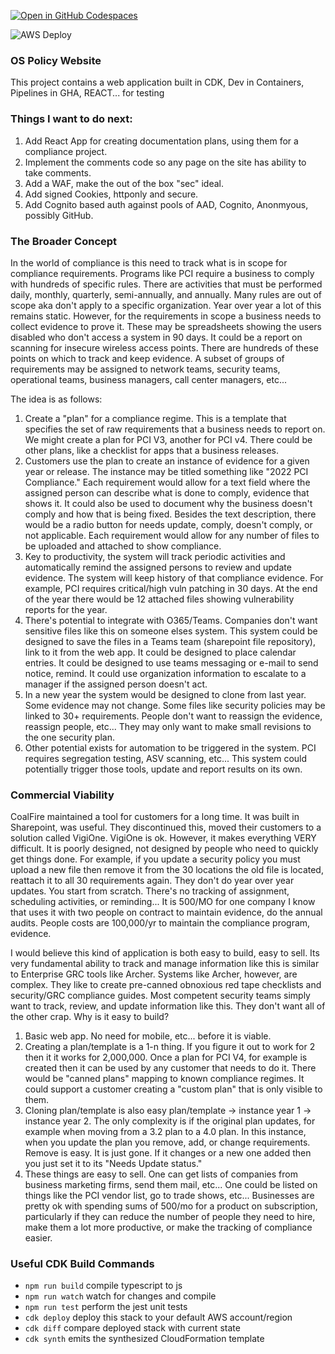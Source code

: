 [![Open in GitHub Codespaces](https://github.com/codespaces/badge.svg)](https://github.com/codespaces/new?hide_repo_select=true&ref=main&repo=568248659)

![AWS Deploy](https://github.com/ppottorff/ospolicy.com/actions/workflows/deploycdk.yml/badge.svg)


### OS Policy Website

This project contains a web application built in CDK, Dev in Containers, Pipelines in GHA, REACT... for testing

### Things I want to do next:
1. Add React App for creating documentation plans, using them for a compliance project.
1. Implement the comments code so any page on the site has ability to take comments.
1. Add a WAF, make the out of the box "sec" ideal.
1. Add signed Cookies, httponly and secure.
1. Add Cognito based auth against pools of AAD, Cognito, Anonmyous, possibly GitHub.

### The Broader Concept

In the world of compliance is this need to track what is in scope for compliance requirements. Programs like PCI require a business to comply with hundreds of specific rules. There are activities that must be performed daily, monthly, quarterly, semi-annually, and annually. Many rules are out of scope aka don't apply to a specific organization. Year over year a lot of this remains static. However, for the requirements in scope a business needs to collect evidence to prove it. These may be spreadsheets showing the users disabled who don't access a system in 90 days. It could be a report on scanning for insecure wireless access points. There are hundreds of these points on which to track and keep evidence. A subset of groups of requirements may be assigned to network teams, security teams, operational teams, business managers, call center managers, etc...

The idea is as follows:
1. Create a "plan" for a compliance regime. This is a template that specifies the set of raw requirements that a business needs to report on. We might create a plan for PCI V3, another for PCI v4. There could be other plans, like a checklist for apps that a business releases. 
1. Customers use the plan to create an instance of evidence for a given year or release. The instance may be titled something like "2022 PCI Compliance." Each requirement would allow for a text field where the assigned person can describe what is done to comply, evidence that shows it. It could also be used to document why the business doesn't comply and how that is being fixed. Besides the text description, there would be a radio button for needs update, comply, doesn't comply, or not applicable. Each requirement would allow for any number of files to be uploaded and attached to show compliance.
1. Key to productivity, the system will track periodic activities and automatically remind the assigned persons to review and update evidence. The system will keep history of that compliance evidence. For example, PCI requires critical/high vuln patching in 30 days. At the end of the year there would be 12 attached files showing vulnerability reports for the year. 
1. There's potential to integrate with O365/Teams. Companies don't want sensitive files like this on someone elses system. This system could be designed to save the files in a Teams team (sharepoint file repository), link to it from the web app. It could be designed to place calendar entries. It could be designed to use teams messaging or e-mail to send notice, remind. It could use organization information to escalate to a manager if the assigned person doesn't act.
1. In a new year the system would be designed to clone from last year. Some evidence may not change. Some files like security policies may be linked to 30+ requirements. People don't want to reassign the evidence, reassign people, etc... They may only want to make small revisions to the one security plan. 
1. Other potential exists for automation to be triggered in the system. PCI requires segregation testing, ASV scanning, etc... This system could potentially trigger those tools, update and report results on its own.

### Commercial Viability

CoalFire maintained a tool for customers for a long time. It was built in Sharepoint, was useful. They discontinued this, moved their customers to a solution called VigiOne. VigiOne is ok. However, it makes everything VERY difficult. It is poorly designed, not designed by people who need to quickly get things done. For example, if you update a security policy you must upload a new file then remove it from the 30 locations the old file is located, reattach it to all 30 requirements again. They don't do year over year updates. You start from scratch. There's no tracking of assignment, scheduling activities, or reminding... It is 500/MO for one company I know that uses it with two people on contract to maintain evidence, do the annual audits. People costs are 100,000/yr to maintain the compliance program, evidence. 

I would believe this kind of application is both easy to build, easy to sell. Its very fundamental ability to track and manage information like this is similar to Enterprise GRC tools like Archer. Systems like Archer, however, are complex. They like to create pre-canned obnoxious red tape checklists and security/GRC compliance guides. Most competent security teams simply want to track, review, and update information like this. They don't want all of the other crap. Why is it easy to build? 

1. Basic web app. No need for mobile, etc... before it is viable.
1. Creating a plan/template is a 1-n thing. If you figure it out to work for 2 then it it works for 2,000,000. Once a plan for PCI V4, for example is created then it can be used by any customer that needs to do it. There would be "canned plans" mapping to known compliance regimes. It could support a customer creating a "custom plan" that is only visible to them.
1. Cloning plan/template is also easy plan/template -> instance year 1 -> instance year 2. The only complexity is if the original plan updates, for example when moving from a 3.2 plan to a 4.0 plan. In this instance, when you update the plan you remove, add, or change requirements. Remove is easy. It is just gone. If it changes or a new one added then you just set it to its "Needs Update status." 
1. These things are easy to sell. One can get lists of companies from business marketing firms, send them mail, etc... One could be listed on things like the PCI vendor list, go to trade shows, etc... Businesses are pretty ok with spending sums of 500/mo for a product on subscription, particularly if they can reduce the number of people they need to hire, make them a lot more productive, or make the tracking of compliance easier.

### Useful CDK Build Commands

* `npm run build`   compile typescript to js
* `npm run watch`   watch for changes and compile
* `npm run test`    perform the jest unit tests
* `cdk deploy`      deploy this stack to your default AWS account/region
* `cdk diff`        compare deployed stack with current state
* `cdk synth`       emits the synthesized CloudFormation template
